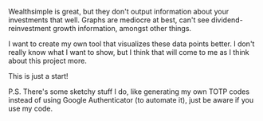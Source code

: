 Wealthsimple is great, but they don't output information about your investments that well. Graphs are mediocre at best, can't see dividend-reinvestment growth information, amongst other things.

I want to create my own tool that visualizes these data points better. I don't really know what I want to show, but I think that will come to me as I think about this project more.

This is just a start! 

P.S. There's some sketchy stuff I do, like generating my own TOTP codes instead of using Google Authenticator (to automate it), just be aware if you use my code.
